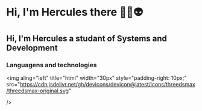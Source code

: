 # Hi, I'm Hercules there 👾🤖👽
## Hi, I'm Hercules a studant of Systems and Development
### Languagens and technologies

<p>

<img 
    aling="left"
    title="html"
    width="30px"
    style="padding-right: 10px;"
    src="https://cdn.jsdelivr.net/gh/devicons/devicon@latest/icons/threedsmax/threedsmax-original.svg" 

/>

</p>



            




